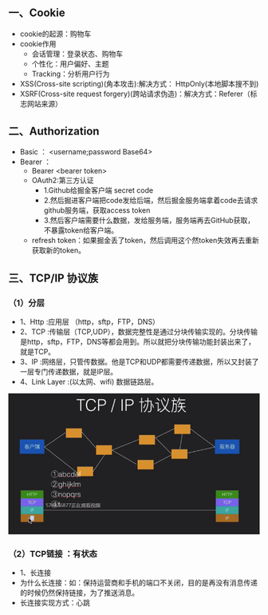 # 

## 一、Cookie
- cookie的起源：购物车
- cookie作用
  - 会话管理：登录状态、购物车
  - 个性化：用户偏好、主题
  - Tracking：分析用户行为
- XSS(Cross-site scripting)(角本攻击):解决方式： HttpOnly(本地脚本搜不到)
- XSRF(Cross-site request forgery)(跨站请求伪造)：解决方式：Referer（标志网站来源）
## 二、Authorization
- Basic ：
  <username;password Base64>
- Bearer ：
  - Bearer \<bearer token\>
  - OAuth2:第三方认证 
    - 1.Github给掘金客户端 secret code
    - 2.然后掘进客户端把code发给后端，然后掘金服务端拿着code去请求github服务端，获取access token
    - 3.然后客户端需要什么数据，发给服务端，服务端再去GitHub获取，不暴露token给客户端。
  - refresh token：如果掘金丢了token，然后调用这个然token失效再去重新获取新的token。
## 三、TCP/IP 协议族
### （1）分层
- 1、Http :应用层 （http，sftp，FTP，DNS）
- 2、TCP :传输层（TCP,UDP），数据完整性是通过分块传输实现的。分块传输是http，sftp，FTP，DNS等都会用到。所以就把分块传输功能封装出来了，就是TCP。
- 3、IP :网络层，只管传数据。他是TCP和UDP都需要传递数据，所以又封装了一层专门传递数据，就是IP层。
- 4、Link Layer :(以太网、wifi) 数据链路层。

![linear](https://github.com/IRVING18/notes/blob/master/网络协议/file/tcp.png)

### （2）TCP链接 ：有状态
- 1、长连接
 - 为什么长连接：如：保持运营商和手机的端口不关闭，目的是再没有消息传递的时候仍然保持链接，为了推送消息。
 - 长连接实现方式：心跳
